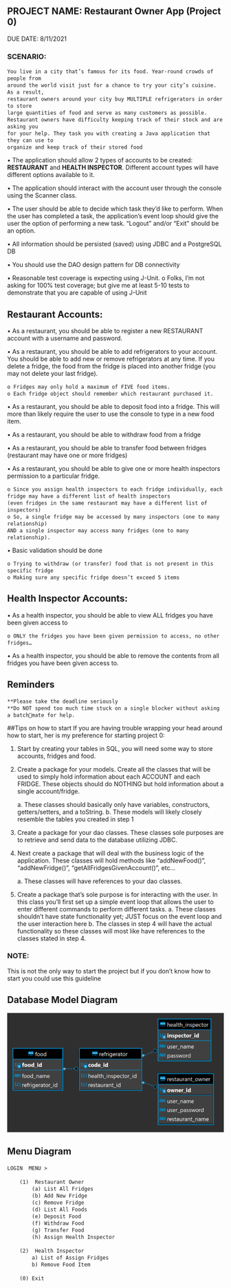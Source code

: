 ## **PROJECT NAME: Restaurant Owner App (Project 0)**

DUE DATE: 8/11/2021

### SCENARIO:

    You live in a city that’s famous for its food. Year-round crowds of people from
    around the world visit just for a chance to try your city’s cuisine. As a result,
    restaurant owners around your city buy MULTIPLE refrigerators in order to store
    large quantities of food and serve as many customers as possible.
    Restaurant owners have difficulty keeping track of their stock and are asking you
    for your help. They task you with creating a Java application that they can use to
    organize and keep track of their stored food


•   The application should allow 2 types of accounts to be created:
**RESTAURANT** and **HEALTH INSPECTOR**. Different account types will have different options available to it.

• The application should interact with the account user through the console using the Scanner class.

• The user should be able to decide which task they’d like to perform. When the user has completed a task, the application’s event loop should give
the user the option of performing a new task. “Logout” and/or “Exit” should be an option.

• All information should be persisted (saved) using JDBC and a PostgreSQL DB

• You should use the DAO design pattern for DB connectivity

• Reasonable test coverage is expecting using J-Unit.
    o Folks, I’m not asking for 100% test coverage; but give me at least 5-10 tests to demonstrate that you are capable of using J-Unit

## Restaurant Accounts:

• As a restaurant, you should be able to register a new RESTAURANT account with a username and password.

• As a restaurant, you should be able to add refrigerators to your account. You should be able to add new or remove refrigerators at any time. If you delete a fridge, the food from the fridge is placed into another fridge (you may not delete your last fridge).

    o Fridges may only hold a maximum of FIVE food items.
    o Each fridge object should remember which restaurant purchased it.
• As a restaurant, you should be able to deposit food into a fridge. This will more than likely require the user to use the console to type in a new food item.

• As a restaurant, you should be able to withdraw food from a fridge

• As a restaurant, you should be able to transfer food between fridges (restaurant may have one or more fridges)

• As a restaurant, you should be able to give one or more health inspectors permission to a particular fridge.

    o Since you assign health inspectors to each fridge individually, each fridge may have a different list of health inspectors 
    (even fridges in the same restaurant may have a different list of inspectors)
    o So, a single fridge may be accessed by many inspectors (one to many relationship) 
    AND a single inspector may access many fridges (one to many relationship).

• Basic validation should be done

    o Trying to withdraw (or transfer) food that is not present in this specific fridge
    o Making sure any specific fridge doesn’t exceed 5 items


## Health Inspector Accounts:
• As a health inspector, you should be able to view ALL fridges you have been given access to

    o ONLY the fridges you have been given permission to access, no other fridges…
• As a health inspector, you should be able to remove the contents from all fridges you have been given access to.



## Reminders
    **Please take the deadline seriously
    **Do NOT spend too much time stuck on a single blocker without asking a batchmate for help.

##Tips on how to start
If you are having trouble wrapping your head around how to start, her is my preference for starting project 0:
1. Start by creating your tables in SQL, you will need some way to store   accounts, fridges and food.
2. Create a package for your models. Create all the classes that will be used to simply hold information about each ACCOUNT and each FRIDGE. These
   objects should do NOTHING but hold information about a single account/fridge.
   
    a. These classes should basically only have variables, constructors, getters/setters, and a toString.
    b. These models will likely closely resemble the tables you created in step 1
3. Create a package for your dao classes. These classes sole purposes are to retrieve and send data to the database utilizing JDBC.
4. Next create a package that will deal with the business logic of the application. These classes will hold methods like “addNewFood()”,
   “addNewFridge()”, “getAllFridgesGivenAccount()”, etc…
   
    a. These classes will have references to your dao classes.
5. Create a package that’s sole purpose is for interacting with the user. In this class you’ll first set up a simple event loop that allows the user to enter
   different commands to perform different tasks.
   a. These classes shouldn’t have state functionality yet; JUST focus on the event loop and the user interaction here
   b. The classes in step 4 will have the actual functionality so these classes will most like have references to the classes stated in step 4.
###   NOTE:
This is not the only way to start the project but if you don’t know how to start you could use this guideline

## Database Model Diagram
![img_1.png](img_1.png)

## Menu Diagram
    LOGIN  MENU >    

        (1)  Restaurant Owner
            (a) List All Fridges
            (b) Add New Fridge
            (c) Remove Fridge
            (d) List All Foods
            (e) Deposit Food
            (f) Withdraw Food
            (g) Transfer Food
            (h) Assign Health Inspector

        (2)  Health Inspector
            a) List of Assign Fridges
            b) Remove Food Item

        (0) Exit